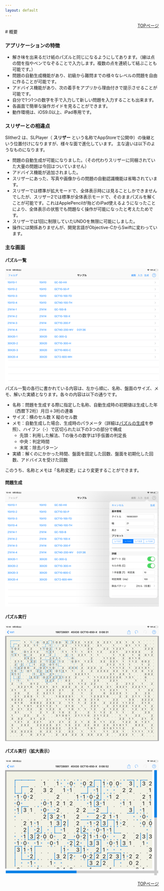 ```yaml
---
layout: default
---
```


<div style="text-align: right;">
<a href="./index.html">TOPページ</a>
</div>
# 概要

### アプリケーションの特徴 

* 解き味を出来るだけ紙のパズルと同じになるようにしてあります。（線は点の間を指やペンでなぞることで入力します。複数の点を連続して結ぶことも可能です。）
* 問題の自動生成機能があり、初級から難問までの様々なレベルの問題を自由に作ることが可能です。
* アドバイス機能があり、次の着手をアプリから理由付きで提示させることが可能です。
* 自分で1つ1つの数字を手で入力して新しい問題を入力することも出来ます。
* 各画面で簡単な操作ガイドを見ることができます。
* 動作環境は、iOS9.0以上、iPad専用です。

### スリザーとの相違点

Slither2 は、SLPlayer（ **スリザー** という名称でAppStoreで公開中）の後継という位置付けになりますが、様々な面で進化しています。
主な違いは以下のようなものになります。

* 問題の自動生成が可能になりました。（その代わりスリザーに同梱されていた大量の問題は今回はついていません）
* アドバイス機能が追加されました。
* スリザーにあった、写真や画像からの問題の自動認識機能は省略されています。
* スリザーでは標準が拡大モードで、全体表示時には見ることしかできませんでしたが、スリザー2では標準が全体表示モードで、そのままパズルを解くことが可能です。これはApplePencilが殆どのiPad使えるようになったことにより、全体表示の状態でも問題なく操作が可能になったと考えたためです。
* スリザーでは1回に制限していたUNDOを無限に可能にしました。
* 操作には関係ありませんが、開発言語がObjective-CからSwiftに変わっています。

### 主な画面

#### パズル一覧
![Puzzles](images/PuzzlesView.png)
パズル一覧の各行に書かれている内容は、左から順に、名称、盤面のサイズ、メモ、解いた実績となります。各々の内容は以下の通りです。
- 名称：問題を生成する際に指定した名称、自動生成時の初期値は生成した年（西暦下2桁）月日＋3桁の連番
- サイズ：横のセル数 X 縦のセル数
- メモ：自動生成した場合、生成時のパラメータ（詳細は[パズルの生成](./generation.html)を参照）、ハイフン（-）で区切られた以下の3つの部分で構成
  - 先頭：利用した解法、Tの後ろの数字は1手仮置の判定長
  - 中央：判定時間
  - 末尾：除去パターン
- 実績：解くのにかかった時間、盤面を固定した回数、盤面を初期化した回数、アドバイスを受けた回数  

このうち、名称とメモは「名称変更」により変更することができます。

#### 問題生成
![Generate](images/GenerateView.png)

#### パズル実行
![Play](images/PlayView.png)

#### パズル実行（拡大表示）
![PlayZoom](images/PlayViewZoom.png)

<div style="text-align: right;">
<a href="./index.html">TOPページ</a>
</div>

